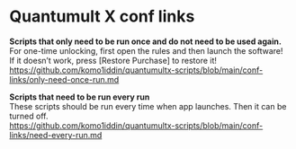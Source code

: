 # Quantumult X conf links

**Scripts that only need to be run once and do not need to be used again.**  
For one-time unlocking, first open the rules and then launch the software!   
If it doesn’t work, press [Restore Purchase] to restore it!
https://github.com/komo1iddin/quantumultx-scripts/blob/main/conf-links/only-need-once-run.md

**Scripts that need to be run every run**   
These scripts should be run every time when app launches. Then it can be turned off.  
https://github.com/komo1iddin/quantumultx-scripts/blob/main/conf-links/need-every-run.md

